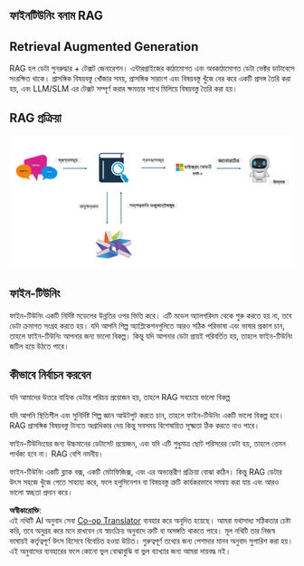 <!--
CO_OP_TRANSLATOR_METADATA:
{
  "original_hash": "e4e010400c2918557b36bb932a14004c",
  "translation_date": "2025-05-09T22:14:38+00:00",
  "source_file": "md/03.FineTuning/FineTuning_vs_RAG.md",
  "language_code": "bn"
}
-->
## ফাইনটিউনিং বনাম RAG

## Retrieval Augmented Generation

RAG হল ডেটা পুনরুদ্ধার + টেক্সট জেনারেশন। এন্টারপ্রাইজের কাঠামোগত এবং অবকাঠামোগত ডেটা ভেক্টর ডাটাবেসে সংরক্ষিত থাকে। প্রাসঙ্গিক বিষয়বস্তু খোঁজার সময়, প্রাসঙ্গিক সারাংশ এবং বিষয়বস্তু খুঁজে বের করে একটি প্রসঙ্গ তৈরি করা হয়, এবং LLM/SLM এর টেক্সট সম্পূর্ণ করার ক্ষমতার সাথে মিলিয়ে বিষয়বস্তু তৈরি করা হয়।

## RAG প্রক্রিয়া
![FinetuningvsRAG](../../../../translated_images/rag.36e7cb856f120334d577fde60c6a5d7c5eecae255dac387669303d30b4b3efa4.bn.png)

## ফাইন-টিউনিং
ফাইন-টিউনিং একটি নির্দিষ্ট মডেলের উন্নতির ওপর ভিত্তি করে। এটি মডেল অ্যালগরিদম থেকে শুরু করতে হয় না, তবে ডেটা ক্রমাগত সংগ্রহ করতে হয়। যদি আপনি শিল্প অ্যাপ্লিকেশনগুলিতে আরও সঠিক পরিভাষা এবং ভাষার প্রকাশ চান, তাহলে ফাইন-টিউনিং আপনার জন্য ভালো বিকল্প। কিন্তু যদি আপনার ডেটা প্রায়ই পরিবর্তিত হয়, তাহলে ফাইন-টিউনিং জটিল হয়ে উঠতে পারে।

## কীভাবে নির্বাচন করবেন
যদি আমাদের উত্তরে বাহ্যিক ডেটার পরিচয় প্রয়োজন হয়, তাহলে RAG সবচেয়ে ভালো বিকল্প

যদি আপনি স্থিতিশীল এবং সুনির্দিষ্ট শিল্প জ্ঞান আউটপুট করতে চান, তাহলে ফাইন-টিউনিং একটি ভালো বিকল্প হবে। RAG প্রাসঙ্গিক বিষয়বস্তু টানতে অগ্রাধিকার দেয় কিন্তু সবসময় বিশেষায়িত সূক্ষ্মতা ঠিক করতে নাও পারে।

ফাইন-টিউনিংয়ের জন্য উচ্চমানের ডেটাসেট প্রয়োজন, এবং যদি এটি শুধুমাত্র ছোট পরিসরের ডেটা হয়, তাহলে তেমন পার্থক্য হবে না। RAG বেশি নমনীয়।

ফাইন-টিউনিং একটি ব্ল্যাক বক্স, একটি মেটাফিজিক্স, এবং এর অভ্যন্তরীণ প্রক্রিয়া বোঝা কঠিন। কিন্তু RAG ডেটার উৎস সহজে খুঁজে পেতে সাহায্য করে, ফলে হলুসিনেশন বা বিষয়বস্তু ত্রুটি কার্যকরভাবে সমন্বয় করা যায় এবং আরও ভালো স্বচ্ছতা প্রদান করে।

**অস্বীকারোক্তি**:  
এই নথিটি AI অনুবাদ সেবা [Co-op Translator](https://github.com/Azure/co-op-translator) ব্যবহার করে অনূদিত হয়েছে। আমরা যথাসাধ্য সঠিকতার চেষ্টা করি, তবে অনুগ্রহ করে মনে রাখবেন যে স্বয়ংক্রিয় অনুবাদে ত্রুটি বা অসঙ্গতি থাকতে পারে। মূল নথিটি তার নিজস্ব ভাষায়ই কর্তৃত্বপূর্ণ উৎস হিসেবে বিবেচিত হওয়া উচিত। গুরুত্বপূর্ণ তথ্যের জন্য পেশাদার মানব অনুবাদ সুপারিশ করা হয়। এই অনুবাদের ব্যবহারের ফলে কোনো ভুল বোঝাবুঝি বা ভুল ব্যাখ্যার জন্য আমরা দায়বদ্ধ নই।